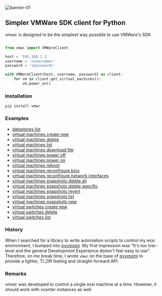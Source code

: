 ![banner-01](https://user-images.githubusercontent.com/1287098/28493843-b889ce8e-6f26-11e7-97ec-cc180a760051.png)

## Simpler VMWare SDK client for Python

vmwc is designed to be the simplest way possible to use VMWare's SDK


```python

from vmwc import VMWareClient

host = '192.168.1.1'
username = '<username>'
password = '<password>'

with VMWareClient(host, username, password) as client:
    for vm in client.get_virtual_machines():
        vm.power_on()

```

### Installation

```
pip install vmwc
```

### Examples


 - [datastores list](examples/datastores-list.py)
 - [virtual machines create new](examples/virtual-machines-create-new.py)
 - [virtual machines delete](examples/virtual-machines-delete.py)
 - [virtual machines list](examples/virtual-machines-list.py)
 - [virtual machines download file](examples/virtual-machines-download-file.py)
 - [virtual machines power off](examples/virtual-machines-power-off.py)
 - [virtual machines power on](examples/virtual-machines-power-on.py)
 - [virtual machines reboot](examples/virtual-machines-reboot.py)
 - [virtual machines reconfigure bios](examples/virtual-machines-reconfigure-bios.py)
 - [virtual machines reconfigure network interfaces](examples/virtual-machines-reconfigure-network-interfaces.py)
 - [virtual machines snapshots delete all](examples/virtual-machines-snapshots-delete-all.py)
 - [virtual machines snapshots delete specific](examples/virtual-machines-snapshots-delete-specific.py)
 - [virtual machines snapshots revert](examples/virtual-machines-snapshots-revert.py)
 - [virtual machines snapshots list ](examples/virtual-machines-snapshots-list.py)
 - [virtual machines snapshots new](examples/virtual-machines-snapshots-new.py)
 - [virtual switches create new](examples/virtual-switches-create-new.py)
 - [virtual switches delete](examples/virtual-switches-delete.py)
 - [virtual switches list](examples/virtual-switches-list.py)
 
 
### History
When I searched for a library to write automation scripts to control my esxi environment, I bumped into [pyvmomi](http://github.com/vmware/pyvmomi). My first impression was "It's too low-level and the general Development Experience doesn't feel easy to use". Therefore, on me break time, I wrote `vmwc` on the base of [pyvmomi](http://github.com/vmware/pyvmomi) to provide a lighter, TL;DR feeling and straight-forward API.

### Remarks
vmwc was developed to control a single esxi machine at a time. However, it should work with vcenter instances as well

